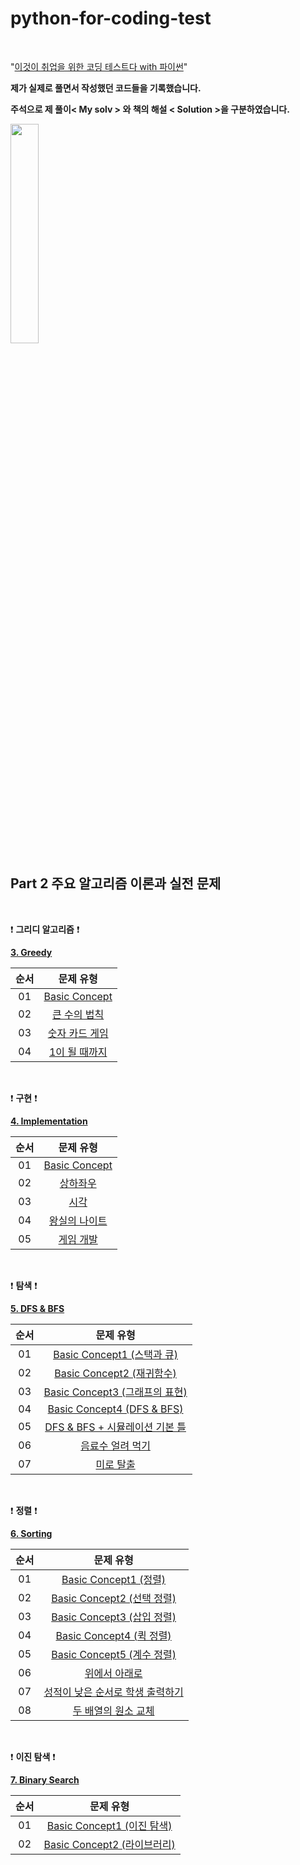 # python-for-coding-test

<br/>

"[이것이 취업을 위한 코딩 테스트다 with 파이썬](http://www.yes24.com/Product/Goods/91433923)"

**제가 실제로 풀면서 작성했던 코드들을 기록했습니다.**

**주석으로 제 풀이< My solv > 와 책의 해설 < Solution >을 구분하였습니다.**

<img src = "https://user-images.githubusercontent.com/97127994/209169984-f86433cf-7864-4688-96d4-2d115434b267.jpeg" width="30%" height="30%">


<br/>


## Part 2 주요 알고리즘 이론과 실전 문제

<br/>

:exclamation: **그리디 알고리즘** :exclamation:


**[3. Greedy](https://github.com/eric98040/python-for-coding-test/tree/main/Greedy)**


|       순서        |         문제 유형       |   
|:-----:|:-----:|
|01|[Basic Concept](https://github.com/eric98040/python-for-coding-test/blob/main/Greedy/Basic%20Concept.py)|
|02|[큰 수의 법칙](https://github.com/eric98040/python-for-coding-test/blob/main/Greedy/%ED%81%B0%20%EC%88%98%EC%9D%98%20%EB%B2%95%EC%B9%99.py)|
|03|[숫자 카드 게임](https://github.com/eric98040/python-for-coding-test/blob/main/Greedy/%EC%88%AB%EC%9E%90%20%EC%B9%B4%EB%93%9C%20%EA%B2%8C%EC%9E%84.py)|
|04|[1이 될 때까지](https://github.com/eric98040/python-for-coding-test/blob/main/Greedy/1%EC%9D%B4%20%EB%90%A0%20%EB%95%8C%EA%B9%8C%EC%A7%80.py)|


<br/>

:exclamation: **구현** :exclamation:

**[4. Implementation](https://github.com/eric98040/python-for-coding-test/tree/main/Implementation)**


|       순서        |         문제 유형       |   
|:-----:|:-----:|
|01|[Basic Concept](https://github.com/eric98040/python-for-coding-test/blob/main/Implementation/Basic%20Concept.py)|
|02|[상하좌우](https://github.com/eric98040/python-for-coding-test/blob/main/Implementation/%EC%83%81%ED%95%98%EC%A2%8C%EC%9A%B0.py)|
|03|[시각](https://github.com/eric98040/python-for-coding-test/blob/main/Implementation/%EC%8B%9C%EA%B0%81.Py)|
|04|[왕실의 나이트](https://github.com/eric98040/python-for-coding-test/blob/main/Implementation/%EC%99%95%EC%8B%A4%EC%9D%98%20%EB%82%98%EC%9D%B4%ED%8A%B8.py)|
|05|[게임 개발](https://github.com/eric98040/python-for-coding-test/blob/main/Implementation/%EA%B2%8C%EC%9E%84%20%EA%B0%9C%EB%B0%9C.py)|


<br/>

:exclamation: **탐색** :exclamation:


**[5. DFS & BFS](https://github.com/eric98040/python-for-coding-test/tree/main/DFS%20%26%20BFS)**


|       순서        |         문제 유형       |   
|:-----:|:-----:|
|01|[Basic Concept1 (스택과 큐)](https://github.com/eric98040/python-for-coding-test/blob/main/DFS%20%26%20BFS/Basic%20Concept1%20(%EC%8A%A4%ED%83%9D%EA%B3%BC%20%ED%81%90).py)|
|02|[Basic Concept2 (재귀함수)](https://github.com/eric98040/python-for-coding-test/blob/main/DFS%20&%20BFS/Basic%20Concept2%20(%EC%9E%AC%EA%B7%80%ED%95%A8%EC%88%98).py)|
|03|[Basic Concept3 (그래프의 표현)](https://github.com/eric98040/python-for-coding-test/blob/main/DFS%20%26%20BFS/Basic%20Concept3%20(%EA%B7%B8%EB%9E%98%ED%94%84%EC%9D%98%20%ED%91%9C%ED%98%84).py)|
|04|[Basic Concept4 (DFS & BFS)](https://github.com/eric98040/python-for-coding-test/blob/main/DFS%20%26%20BFS/Basic%20Concept4%20(DFS%20%26%20BFS).py)|
|05|[DFS & BFS + 시뮬레이션 기본 틀](https://github.com/eric98040/python-for-coding-test/blob/main/DFS%20%26%20BFS/DFS%20%26%20BFS%20%2B%20%EC%8B%9C%EB%AE%AC%EB%A0%88%EC%9D%B4%EC%85%98%20%EA%B8%B0%EB%B3%B8%20%ED%8B%80.Py)|
|06|[음료수 얼려 먹기](https://github.com/eric98040/python-for-coding-test/blob/main/DFS%20%26%20BFS/%EC%9D%8C%EB%A3%8C%EC%88%98%20%EC%96%BC%EB%A0%A4%20%EB%A8%B9%EA%B8%B0.Py)|
|07|[미로 탈출](https://github.com/eric98040/python-for-coding-test/blob/main/DFS%20&%20BFS/%EB%AF%B8%EB%A1%9C%20%ED%83%88%EC%B6%9C.py)|


<br/>

:exclamation: **정렬** :exclamation:


**[6. Sorting](https://github.com/eric98040/python-for-coding-test/tree/main/Sorting)**


|       순서        |         문제 유형       |   
|:-----:|:-----:|
|01|[Basic Concept1 (정렬)](https://github.com/eric98040/python-for-coding-test/blob/main/Sorting/Basic%20Concept1%20(%EC%A0%95%EB%A0%AC).py)|
|02|[Basic Concept2 (선택 정렬)](https://github.com/eric98040/python-for-coding-test/blob/main/Sorting/Basic%20Concept2%20(%EC%84%A0%ED%83%9D%20%EC%A0%95%EB%A0%AC).py)|
|03|[Basic Concept3 (삽입 정렬)](https://github.com/eric98040/python-for-coding-test/blob/main/Sorting/Basic%20Concept3%20(%EC%82%BD%EC%9E%85%20%EC%A0%95%EB%A0%AC).py)|
|04|[Basic Concept4 (퀵 정렬)](https://github.com/eric98040/python-for-coding-test/blob/main/Sorting/Basic%20Concept4%20(%ED%80%B5%20%EC%A0%95%EB%A0%AC).py)|
|05|[Basic Concept5 (계수 정렬)](https://github.com/eric98040/python-for-coding-test/blob/main/Sorting/Basic%20Concept5%20(%EA%B3%84%EC%88%98%20%EC%A0%95%EB%A0%AC).py)|
|06|[위에서 아래로](https://github.com/eric98040/python-for-coding-test/blob/main/Sorting/%EC%9C%84%EC%97%90%EC%84%9C%20%EC%95%84%EB%9E%98%EB%A1%9C.py)|
|07|[성적이 낮은 순서로 학생 출력하기](https://github.com/eric98040/python-for-coding-test/blob/main/Sorting/%EC%84%B1%EC%A0%81%EC%9D%B4%20%EB%82%AE%EC%9D%80%20%EC%88%9C%EC%84%9C%EB%A1%9C%20%ED%95%99%EC%83%9D%20%EC%B6%9C%EB%A0%A5%ED%95%98%EA%B8%B0.py)|
|08|[두 배열의 원소 교체](https://github.com/eric98040/python-for-coding-test/blob/main/Sorting/%EB%91%90%20%EB%B0%B0%EC%97%B4%EC%9D%98%20%EC%9B%90%EC%86%8C%20%EA%B5%90%EC%B2%B4.py)|


<br/>

:exclamation: **이진 탐색** :exclamation:


**[7. Binary Search](https://github.com/eric98040/python-for-coding-test/tree/main/Binary%20Search)**


|       순서        |         문제 유형       |   
|:-----:|:-----:|
|01|[Basic Concept1 (이진 탐색)](https://github.com/eric98040/python-for-coding-test/blob/main/Binary%20Search/Basic%20Concept1%20(%EC%9D%B4%EC%A7%84%20%ED%83%90%EC%83%89).py)|
|02|[Basic Concept2 (라이브러리)](https://github.com/eric98040/python-for-coding-test/blob/main/Binary%20Search/Basic%20Concept2%20(%EB%9D%BC%EC%9D%B4%EB%B8%8C%EB%9F%AC%EB%A6%AC).py)|
